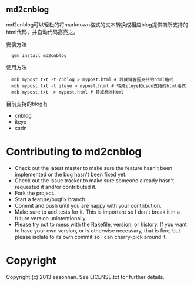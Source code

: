 md2cnblog
---------

md2cnblog可以轻松的将markdown格式的文本转换成相应blog提供商所支持的html代码，并自动代码高亮之。

安装方法
```  
  gem install md2cnblog
```
使用方法
```
  mdb mypost.txt -t cnblog > mypost.html # 转成博客园支持的html格式
  mdb mypost.txt -t iteye > mypost.html # 转成iteye和csdn支持的html格式
  mdb mypost.txt  > mypost.html # 转成标准html
```
目前支持的blog有

* cnblog
* iteye
* csdn

Contributing to md2cnblog
=========================
 
* Check out the latest master to make sure the feature hasn't been implemented or the bug hasn't been fixed yet.
* Check out the issue tracker to make sure someone already hasn't requested it and/or contributed it.
* Fork the project.
* Start a feature/bugfix branch.
* Commit and push until you are happy with your contribution.
* Make sure to add tests for it. This is important so I don't break it in a future version unintentionally.
* Please try not to mess with the Rakefile, version, or history. If you want to have your own version, or is otherwise necessary, that is fine, but please isolate to its own commit so I can cherry-pick around it.

Copyright
=========

Copyright (c) 2013 easonhan. See LICENSE.txt for
further details.

